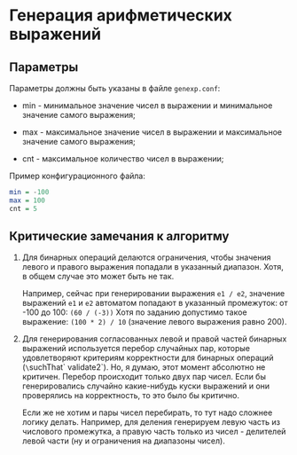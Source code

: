 # Генерация арифметических выражений

## Параметры

Параметры должны быть указаны в файле `genexp.conf`:

* min - минимальное значение чисел в выражении и минимальное значение самого выражения;

* max - максимальное значение чисел в выражении и максимальное значение самого выражения;

* cnt - максимальное количество чисел в выражении;

Пример конфигурационного файла:

```haskell
min = -100
max = 100
cnt = 5
```

## Критические замечания к алгоритму

1. Для бинарных операций делаются ограничения, чтобы значения левого  и правого выражения попадали в указанный диапазон.
   Хотя, в общем случае это может быть не так.
 
   Например, сейчас  при генерировании выражения `e1 / e2`, значение выражений `e1` и `e2` автоматом попадают в указанный промежуток: 
   от -100 до 100: `(60 / (-3))`
   Хотя по заданию допустимо такое выражение: `(100 * 2) / 10` (значение левого выражения равно 200).
 
2. Для генерирования согласованных левой и правой частей бинарных выражений используется перебор случайных пар, 
   которые удовлетворяют критериям корректности для бинарных операций (`\`suchThat\` validate2`).
   Но, я думаю, этот момент абсолютно не критичен. Перебор происходит только двух пар чисел. 
   Если бы генерировались случайно какие-нибудь куски выражений и они проверялись на корректность, то это было бы критично.
 
   Если же не хотим и пары чисел перебирать, то тут надо сложнее логику делать. Например, для деления генерируем левую часть из числового промежутка,
   а правую часть только из чисел - делителей левой части (ну и ограничения на диапазоны чисел).



